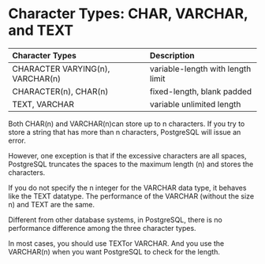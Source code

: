 # Character Types: CHAR, VARCHAR, and TEXT

| Character Types                   | Description                         |
|:----------------------------------|:------------------------------------|
|CHARACTER VARYING(n), VARCHAR(n)   |variable-length with length limit    |
|CHARACTER(n), CHAR(n)              |fixed-length, blank padded           |
|TEXT, VARCHAR                      |variable unlimited length            |

Both CHAR(n) and VARCHAR(n)can store up to n characters. If you try to store a string that has more than n characters, PostgreSQL will issue an error.

However, one exception is that if the excessive characters are all spaces, PostgreSQL truncates the spaces to the maximum length (n) and stores the characters.

 If you do not specify the n integer for the VARCHAR data type, it behaves like the TEXT datatype. The performance of the VARCHAR (without the size n) and TEXT are the same.

 Different from other database systems, in PostgreSQL, there is no performance difference among the three character types.

 In most cases, you should use TEXTor VARCHAR. And you use the VARCHAR(n) when you want PostgreSQL to check for the length.

 